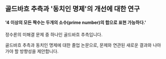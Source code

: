 ## 골드바흐 추측과 '동치인 명제'의 개선에 대한 연구
#### '4 이상의 모든 짝수는 두개의 소수(prime number)의 합으로 표현 가능하다.'
정수론의 미해결 문제 중 하나인 골드바흐 추측입니다.

골드바흐 추측과 동치인 명제에 대한 졸업 논문으로, 문제와 연관된 새로운 결과와 나아가야 할 방향성을 제안합니다.

